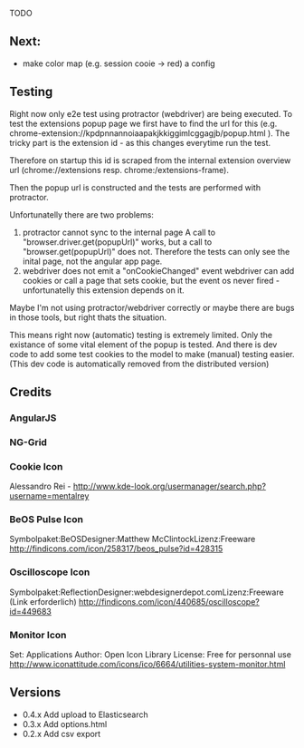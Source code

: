 TODO


## Next:
 * make color map (e.g. session cooie -> red) a config

## Testing

Right now only e2e test using protractor (webdriver) are being executed.
To test the extensions popup page we first have to find the url for this
(e.g. chrome-extension://kpdpnnannoiaapakjkkiggimlcggagjb/popup.html ).
The tricky part is the extension id - as this changes everytime run the 
test. 

Therefore on startup this id is scraped from the internal extension
overview url (chrome://extensions resp. chrome:/extensions-frame).

Then the popup url is constructed and the tests are performed with
protractor.

Unfortunatelly there are two problems:
1. protractor cannot sync to the internal page
   A call to "browser.driver.get(popupUrl)" works, but a call to "browser.get(popupUrl)" does not. Therefore the tests can only see the inital page, not
   the angular app page.
2. webdriver does not emit a "onCookieChanged" event
   webdriver can add cookies or call a page that sets cookie, but the event
   os never fired - unfortunatelly this extension depends on it.

Maybe I'm not using protractor/webdriver correctly or maybe there are bugs in
those tools, but right thats the situation.



This means right now (automatic) testing is extremely limited. Only the
existance of some vital element of the popup is tested. And there is dev code 
to add some test cookies to the model to make (manual) testing easier.
(This dev code is automatically removed from the distributed version)




## Credits 

### AngularJS

### NG-Grid

### Cookie Icon
Alessandro Rei - http://www.kde-look.org/usermanager/search.php?username=mentalrey

### BeOS Pulse Icon

Symbolpaket:BeOSDesigner:Matthew McClintockLizenz:Freeware
http://findicons.com/icon/258317/beos_pulse?id=428315

### Oscilloscope Icon
Symbolpaket:ReflectionDesigner:webdesignerdepot.comLizenz:Freeware (Link erforderlich)
http://findicons.com/icon/440685/oscilloscope?id=449683

### Monitor Icon
Set: Applications
Author:
Open Icon Library
License:
Free for personnal use
http://www.iconattitude.com/icons/ico/6664/utilities-system-monitor.html


## Versions

 * 0.4.x Add upload to Elasticsearch
 * 0.3.x Add options.html
 * 0.2.x Add csv export